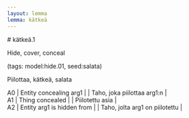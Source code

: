 ```yaml
---
layout: lemma
lemma: kätkeä
---
```


<div class="sense">
# <span class="sensename">kätkeä.1</span>

<span class="description">Hide, cover, conceal</span>

(tags: model:hide.01, seed:salata)

<span class="description">Piilottaa, kätkeä, salata</span>

A0 | Entity concealing arg1 |   | Taho, joka piilottaa arg1:n |  
A1 | Thing concealed |   | Piilotettu asia |  
A2 | Entity arg1 is hidden from |   | Taho, jolta arg1 on piilotettu |  

</div>

